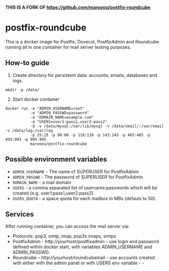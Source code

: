 **THIS IS A FORK OF https://github.com/marooou/postfix-roundcube**


# postfix-roundcube

This is a docker image for Postfix, Dovecot, PostfixAdmin and Roundcube running all
in one container for mail server testing purposes.

## How-to guide

1. Create directory for persistent data: accounts, emails, databases and logs.
```
mkdir -p /data/ 
```

2. Start docker container

```
docker run -e "ADMIN_USERNAME=root"
           -e "ADMIN_PASSWD=password" 
           -e "DOMAIN_NAME=example.com"
           -e "USERS=user1:pass1,user2:pass2"
           -d -v /data/mysql:/var/lib/mysql -v /data/vmail/:/var/vmail -v /data/log:/var/log 
           -p 25:25 -p 80:80 -p 110:110 -p 143:143 -p 465:465 -p 993:993 -p 995:995 
           marooou/postfix-roundcube
```

## Possible environment variables

- `ADMIN_USERNAME` - The name of SUPERUSER for PostfixAdmin
- `ADMIN_PASSWD` - The password of SUPERUSER for PostfixAdmin
- `DOMAIN_NAME` - a mail domain
- `USERS` - a comma separated list of username:passwords which will be created (e.g. user1:pass1,user2:pass2).
- `USERS_QUOTA` - a space quota for each mailbox in MBs (defauls to 50).

## Services

After running container, you can access the mail server via:

- Protocols: pop3, smtp, imap, pop3s imaps, smtps
- PostfixAdmin - http://yourhost/postfixadmin - use login and password defined within docker start, with variables ADMIN_USERNAME and ADMIN_PASSWD.
- Roundcube - http://yourhost/roundcubemail - use accounts created with either with the admin panel or with USERS env variable - - 


